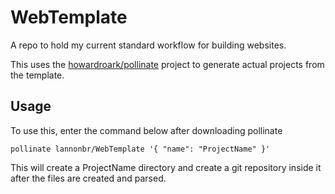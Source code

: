# WebTemplate

A repo to hold my current standard workflow for building websites.

This uses the [howardroark/pollinate](https://github.com/howardroark/pollinate)
project to generate actual projects from the template.

## Usage

To use this, enter the command below after downloading pollinate

```
pollinate lannonbr/WebTemplate '{ "name": "ProjectName" }'
```
This will create a ProjectName directory and create a git repository inside it after the
files are created and parsed.
